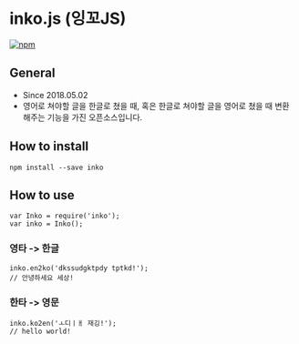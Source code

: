 # inko.js (잉꼬JS)
[![npm](https://img.shields.io/npm/v/inko.svg)](https://npmjs.com/package/inko)

## General
- Since 2018.05.02
- 영어로 쳐야할 글을 한글로 쳤을 때, 혹은 한글로 쳐야할 글을 영어로 쳤을 때 변환해주는 기능을 가진 오픈소스입니다.

## How to install
```
npm install --save inko
```

## How to use
```
var Inko = require('inko');
var inko = Inko();
```

### 영타 -> 한글
```
inko.en2ko('dkssudgktpdy tptkd!');
// 안녕하세요 세상!
```

### 한타 -> 영문
```
inko.ko2en('ㅗ디ㅣㅐ 재깅!');
// hello world!
```
